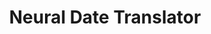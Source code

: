 ---
title: Neural Date Translator
emoji: 🌟
colorFrom: blue
colorTo: pink
sdk: gradio
sdk_version: "4.37.2"
app_file: app.py
pinned: false
---